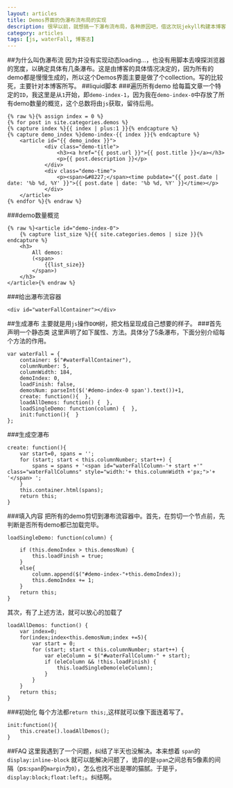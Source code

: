 ```yaml
---
layout: articles
title: Demos界面的伪瀑布流布局的实现
description: 很早以前，就想搞一下瀑布流布局，各种原因吧，借这次玩jekyll构建本博客的机会，稍微玩一下瀑布流。
category: articles
tags: [js, waterFall, 博客志]
---
```

##为什么叫伪瀑布流
因为并没有实现动态loading...，也没有用脚本去嗅探浏览器的宽度，以确定具体有几条瀑布。这是由博客的具体情况决定的，因为所有的demo都是慢慢生成的，所以这个Demos界面主要是做了个collection。写的比较死，主要针对本博客所写。
##liquid脚本
###遍历所有demo
给每篇文章一个特定的`ID`，我这里是从`1`开始，即`demo-index-1`，因为我在`demo-index-0`中存放了所有demo数量的概览，这个总数将由`js`获取，留待后用。

	{% raw %}{% assign index = 0 %}
    {% for post in site.categories.demos %}
    {% capture index %}{{ index | plus:1 }}{% endcapture %}
    {% capture demo_index %}demo-index-{{ index }}{% endcapture %}
        <article id="{{ demo_index }}">
                <div class="demo-title">
                    <h3><a href="{{ post.url }}">{{ post.title }}</a></h3>
                    <p>{{ post.description }}</p>
                </div>
                <div class="demo-time">
                    <p><span>&#8227;</span><time pubdate="{{ post.date | date: '%b %d, %Y' }}">{{ post.date | date: '%b %d, %Y' }}</time></p>
                </div>
        </article>
    {% endfor %}{% endraw %}

###demo数量概览

	{% raw %}<article id="demo-index-0">
        {% capture list_size %}{{ site.categories.demos | size }}{% endcapture %}
        <h3>
            All demos:
            (<span>
                {{list_size}}
            </span>)
        </h3>         
    </article>{% endraw %}

###给出瀑布流容器

	<div id="waterFallContainer"></div>

##生成瀑布
主要就是用`js`操作`DOM`树，把文档呈现成自己想要的样子。
###首先声明一个静态类
这里声明了如下属性、方法。具体分了5条瀑布，下面分别介绍每个方法的作用。
	
	var waterFall = {
    	container: $("#waterFallContainer"),
    	columnNumber: 5,
    	columnWidth: 184,
    	demoIndex: 0,
    	loadFinish: false,
    	demosNum: parseInt($('#demo-index-0 span').text())+1,
    	create: function(){  },
    	loadAllDemos: function() {	},
    	loadSingleDemo: function(column) {	},
    	init:function(){  }
	};

###生成空瀑布
	
	create: function(){
        var start=0, spans = '';
        for (start; start < this.columnNumber; start++) {
            spans = spans + '<span id="waterFallColumn-'+ start +'" class="waterFallColumns" style="width:'+ this.columnWidth +'px;">'+ '</span> ';
        }
        this.container.html(spans);
        return this;
    }

###填入内容
把所有的demo剪切到瀑布流容器中。首先，在剪切一个节点前，先判断是否所有demo都已加载完毕。

	loadSingleDemo: function(column) {
        
        if (this.demoIndex > this.demosNum) {
            this.loadFinish = true;
        }
        else{
            column.append($("#demo-index-"+this.demoIndex));
            this.demoIndex += 1;
        }
        return this;
    }

其次，有了上述方法，就可以放心的加载了

	loadAllDemos: function() {
        var index=0;
        for(index;index<this.demosNum;index +=5){
            var start = 0;
            for (start; start < this.columnNumber; start++) {
                var eleColumn = $("#waterFallColumn-" + start);
                if (eleColumn && !this.loadFinish) {
                    this.loadSingleDemo(eleColumn);
                }           
            }
        }
        return this;
    }
###初始化
每个方法都`return this;`,这样就可以像下面连着写了。

	init:function(){
        this.create().loadAllDemos();
    }

##FAQ
这里我遇到了一个问题，纠结了半天也没解决。本来想着 `span`的`display:inline-block` 就可以能解决问题了，诡异的是`span`之间总有5像素的间隔（ps:`span`的`margin`为`0`），怎么也找不出是哪的猫腻。于是乎，`display:block;float:left;`。纠结啊。